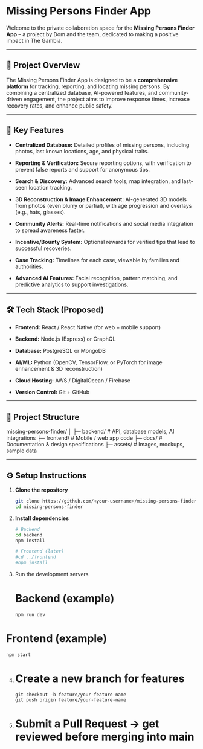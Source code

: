 # Missing Persons Finder App

Welcome to the private collaboration space for the **Missing Persons Finder App** – a project by Dom and the team, dedicated to making a positive impact in The Gambia.  

---

## 📌 Project Overview

The Missing Persons Finder App is designed to be a **comprehensive platform** for tracking, reporting, and locating missing persons. By combining a centralized database, AI-powered features, and community-driven engagement, the project aims to improve response times, increase recovery rates, and enhance public safety.  

---

## 🚀 Key Features

- **Centralized Database:** Detailed profiles of missing persons, including photos, last known locations, age, and physical traits.
  
- **Reporting & Verification:** Secure reporting options, with verification to prevent false reports and support for anonymous tips.
  
- **Search & Discovery:** Advanced search tools, map integration, and last-seen location tracking.
  
- **3D Reconstruction & Image Enhancement:** AI-generated 3D models from photos (even blurry or partial), with age progression and overlays (e.g., hats, glasses).
  
- **Community Alerts:** Real-time notifications and social media integration to spread awareness faster.
  
- **Incentive/Bounty System:** Optional rewards for verified tips that lead to successful recoveries.
  
- **Case Tracking:** Timelines for each case, viewable by families and authorities.
  
- **Advanced AI Features:** Facial recognition, pattern matching, and predictive analytics to support investigations.  

---

## 🛠️ Tech Stack (Proposed)

- **Frontend:** React / React Native (for web + mobile support)
  
- **Backend:** Node.js (Express) or GraphQL
  
- **Database:** PostgreSQL or MongoDB
  
- **AI/ML:** Python (OpenCV, TensorFlow, or PyTorch for image enhancement & 3D reconstruction)
  
- **Cloud Hosting:** AWS / DigitalOcean / Firebase
  
- **Version Control:** Git + GitHub  

---

## 📂 Project Structure
missing-persons-finder/
│
├─ backend/ # API, database models, AI integrations
├─ frontend/ # Mobile / web app code
├─ docs/ # Documentation & design specifications
├─ assets/ # Images, mockups, sample data


---

## ⚙️ Setup Instructions

1. **Clone the repository**  
   ```bash
   git clone https://github.com/<your-username>/missing-persons-finder.git
   cd missing-persons-finder

2. **Install dependencies**
   ```bash
   # Backend
   cd backend
   npm install

   # Frontend (later)
   #cd ../frontend
   #npm install
   
3. Run the development servers
   # Backend (example)
       npm run dev

  # Frontend (example)
    npm start

4.  # Create a new branch for features
        git checkout -b feature/your-feature-name
        git push origin feature/your-feature-name

5. # Submit a Pull Request → get reviewed before merging into main





